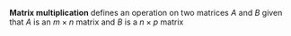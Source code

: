 **Matrix multiplication** defines an operation on two matrices $A$ and $B$ given that $A$ is an $m \times n$ matrix and $B$ is a $n \times p$ matrix
